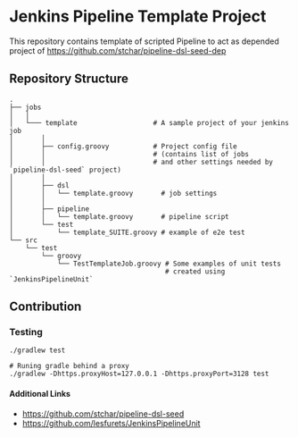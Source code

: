 # Jenkins Pipeline Template Project
This repository contains template of scripted Pipeline to act as depended project of https://github.com/stchar/pipeline-dsl-seed-dep

## Repository Structure
```
.
├── jobs
│   │
│   └─── template                   # A sample project of your jenkins job
│       │
│       ├── config.groovy           # Project config file
│       │                           # (contains list of jobs
│       │                           # and other settings needed by `pipeline-dsl-seed` project)
│       │
│       ├── dsl
│       │   └── template.groovy       # job settings
│       │
│       ├── pipeline
│       │   └── template.groovy       # pipeline script
│       └── test
│           └── template_SUITE.groovy # example of e2e test
└── src
    └── test
        └── groovy
            └── TestTemplateJob.groovy # Some examples of unit tests
                                       # created using `JenkinsPipelineUnit`
```

## Contribution

###  Testing
```
./gradlew test

# Runing gradle behind a proxy
./gradlew -Dhttps.proxyHost=127.0.0.1 -Dhttps.proxyPort=3128 test
```

#### Additional Links
* https://github.com/stchar/pipeline-dsl-seed
* https://github.com/lesfurets/JenkinsPipelineUnit
